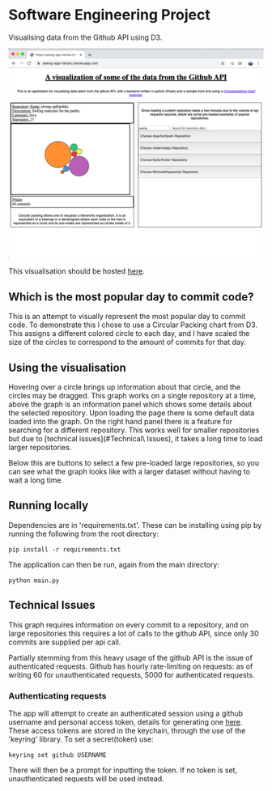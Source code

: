 
# Software Engineering Project
Visualising data from the Github API using D3.

![image](./misc/sweng_app.png)

This visualisation should be hosted [here](https://sweng-app-heroku.herokuapp.com/).

## Which is the most popular day to commit code?
This is an attempt to visually represent the most popular day to commit code. To demonstrate this I chose to use a Circular Packing chart from D3. This assigns a different colored circle to each day, and I have scaled the size of the circles to correspond to the amount of commits for that day. 

## Using the visualisation

Hovering over a circle brings up information about that circle, and the circles may be dragged. This graph works on a single repository at a time, above the graph is an information panel which shows some details about the selected repository. Upon loading the page there is some default data loaded into the graph. On the right hand panel there is a feature for searching for a different repository. This works well for smaller repositories but due to [technical issues](#Technical\ Issues), it takes a long time to load larger repositories. 

Below this are buttons to select a few pre-loaded large repositories, so you can see what the graph looks like with a larger dataset without having to wait a long time. 

## Running locally
Dependencies are in 'requirements.txt'. These can be installing using pip by running the following from the root directory:
```
pip install -r requirements.txt 
```
The application can then be run, again from the main directory:
```
python main.py
```

## Technical Issues

This graph requires information on every commit to a repository, and on large repositories this requires a lot of calls to the github API, since only 30 commits are supplied per api call.

Partially stemming from this heavy usage of the github API is the issue of authenticated requests. Github has hourly rate-limiting on requests: as of writing 60 for unauthenticated requests, 5000 for authenticated requests.

### Authenticating requests
The app will attempt to create an authenticated session using a github username and personal access token, details for generating one [here](https://help.github.com/en/github/authenticating-to-github/creating-a-personal-access-token-for-the-command-line).
These access tokens are stored in the keychain, through the use of the 'keyring' library.
To set a secret(token) use:
``` 
keyring set github USERNAME
```
There will then be a prompt for inputting the token. If no token is set, unauthenticated requests will be used instead. 

